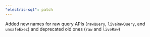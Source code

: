 ```yaml
---
"electric-sql": patch
---
```


Added new names for raw query APIs (`rawQuery`, `liveRawQuery`, and `unsafeExec`) and deprecated old ones (`raw` and `liveRaw`)
